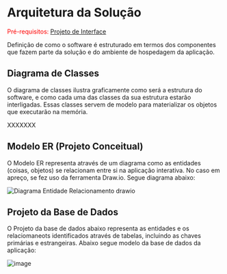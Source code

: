 # Arquitetura da Solução

<span style="color:red">Pré-requisitos: <a href="3-Projeto de Interface.md"> Projeto de Interface</a></span>

Definição de como o software é estruturado em termos dos componentes que fazem parte da solução e do ambiente de hospedagem da aplicação.

## Diagrama de Classes

O diagrama de classes ilustra graficamente como será a estrutura do software, e como cada uma das classes da sua estrutura estarão interligadas. Essas classes servem de modelo para materializar os objetos que executarão na memória.

XXXXXXX

## Modelo ER (Projeto Conceitual)

O Modelo ER representa através de um diagrama como as entidades (coisas, objetos) se relacionam entre si na aplicação interativa.
No caso em apreço, se fez uso da ferramenta Draw.io. Segue diagrama abaixo:

![Diagrama Entidade Relacionamento drawio](https://github.com/user-attachments/assets/2d52c859-6f97-422d-97b1-0b7b3129bbff)


## Projeto da Base de Dados
O Projeto da base de dados abaixo representa as entidades e os relaciomaneots identificados através de tabelas, incluindo as chaves primárias e estrangeiras. 
Abaixo segue modelo da base de dados da aplicação: 

![image](![image](https://github.com/user-attachments/assets/64ecc9fd-54ab-418a-b4e3-f83149402a64))
